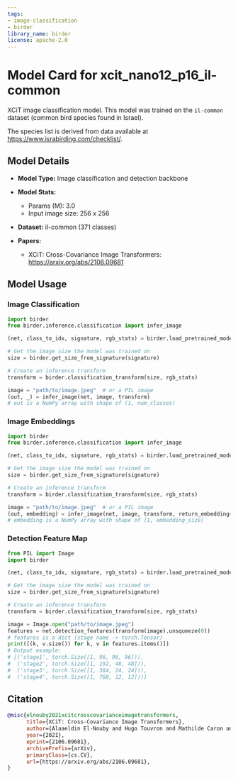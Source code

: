 ```yaml
---
tags:
- image-classification
- birder
library_name: birder
license: apache-2.0
---
```


# Model Card for xcit_nano12_p16_il-common

XCiT image classification model. This model was trained on the `il-common` dataset (common bird species found in Israel).

The species list is derived from data available at <https://www.israbirding.com/checklist/>.

## Model Details

- **Model Type:** Image classification and detection backbone
- **Model Stats:**
    - Params (M): 3.0
    - Input image size: 256 x 256
- **Dataset:** il-common (371 classes)

- **Papers:**
    - XCiT: Cross-Covariance Image Transformers: <https://arxiv.org/abs/2106.09681>

## Model Usage

### Image Classification

```python
import birder
from birder.inference.classification import infer_image

(net, class_to_idx, signature, rgb_stats) = birder.load_pretrained_model("xcit_nano12_p16_il-common", inference=True)

# Get the image size the model was trained on
size = birder.get_size_from_signature(signature)

# Create an inference transform
transform = birder.classification_transform(size, rgb_stats)

image = "path/to/image.jpeg"  # or a PIL image
(out, _) = infer_image(net, image, transform)
# out is a NumPy array with shape of (1, num_classes)
```

### Image Embeddings

```python
import birder
from birder.inference.classification import infer_image

(net, class_to_idx, signature, rgb_stats) = birder.load_pretrained_model("xcit_nano12_p16_il-common", inference=True)

# Get the image size the model was trained on
size = birder.get_size_from_signature(signature)

# Create an inference transform
transform = birder.classification_transform(size, rgb_stats)

image = "path/to/image.jpeg"  # or a PIL image
(out, embedding) = infer_image(net, image, transform, return_embedding=True)
# embedding is a NumPy array with shape of (1, embedding_size)
```

### Detection Feature Map

```python
from PIL import Image
import birder

(net, class_to_idx, signature, rgb_stats) = birder.load_pretrained_model("xcit_nano12_p16_il-common", inference=True)

# Get the image size the model was trained on
size = birder.get_size_from_signature(signature)

# Create an inference transform
transform = birder.classification_transform(size, rgb_stats)

image = Image.open("path/to/image.jpeg")
features = net.detection_features(transform(image).unsqueeze(0))
# features is a dict (stage name -> torch.Tensor)
print([(k, v.size()) for k, v in features.items()])
# Output example:
# [('stage1', torch.Size([1, 96, 96, 96])),
#  ('stage2', torch.Size([1, 192, 48, 48])),
#  ('stage3', torch.Size([1, 384, 24, 24])),
#  ('stage4', torch.Size([1, 768, 12, 12]))]
```

## Citation

```bibtex
@misc{elnouby2021xcitcrosscovarianceimagetransformers,
      title={XCiT: Cross-Covariance Image Transformers}, 
      author={Alaaeldin El-Nouby and Hugo Touvron and Mathilde Caron and Piotr Bojanowski and Matthijs Douze and Armand Joulin and Ivan Laptev and Natalia Neverova and Gabriel Synnaeve and Jakob Verbeek and Hervé Jegou},
      year={2021},
      eprint={2106.09681},
      archivePrefix={arXiv},
      primaryClass={cs.CV},
      url={https://arxiv.org/abs/2106.09681}, 
}
```
